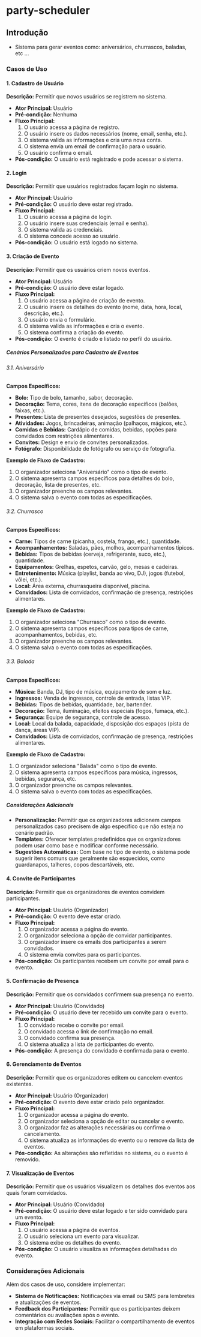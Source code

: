 # party-scheduler

## Introdução
* Sistema para gerar eventos como: aniversários, churrascos, baladas, etc ...

### Casos de Uso

#### 1. Cadastro de Usuário
**Descrição:** Permitir que novos usuários se registrem no sistema.
- **Ator Principal:** Usuário
- **Pré-condição:** Nenhuma
- **Fluxo Principal:**
  1. O usuário acessa a página de registro.
  2. O usuário insere os dados necessários (nome, email, senha, etc.).
  3. O sistema valida as informações e cria uma nova conta.
  4. O sistema envia um email de confirmação para o usuário.
  5. O usuário confirma o email.
- **Pós-condição:** O usuário está registrado e pode acessar o sistema.

#### 2. Login
**Descrição:** Permitir que usuários registrados façam login no sistema.
- **Ator Principal:** Usuário
- **Pré-condição:** O usuário deve estar registrado.
- **Fluxo Principal:**
  1. O usuário acessa a página de login.
  2. O usuário insere suas credenciais (email e senha).
  3. O sistema valida as credenciais.
  4. O sistema concede acesso ao usuário.
- **Pós-condição:** O usuário está logado no sistema.

#### 3. Criação de Evento
**Descrição:** Permitir que os usuários criem novos eventos.
- **Ator Principal:** Usuário
- **Pré-condição:** O usuário deve estar logado.
- **Fluxo Principal:**
  1. O usuário acessa a página de criação de evento.
  2. O usuário insere os detalhes do evento (nome, data, hora, local, descrição, etc.).
  3. O usuário envia o formulário.
  4. O sistema valida as informações e cria o evento.
  5. O sistema confirma a criação do evento.
- **Pós-condição:** O evento é criado e listado no perfil do usuário.

##### Cenários Personalizados para Cadastro de Eventos

###### 3.1. Aniversário
**Campos Específicos:**
- **Bolo:** Tipo de bolo, tamanho, sabor, decoração.
- **Decoração:** Tema, cores, itens de decoração específicos (balões, faixas, etc.).
- **Presentes:** Lista de presentes desejados, sugestões de presentes.
- **Atividades:** Jogos, brincadeiras, animação (palhaços, mágicos, etc.).
- **Comidas e Bebidas:** Cardápio de comidas, bebidas, opções para convidados com restrições alimentares.
- **Convites:** Design e envio de convites personalizados.
- **Fotógrafo:** Disponibilidade de fotógrafo ou serviço de fotografia.

**Exemplo de Fluxo de Cadastro:**
1. O organizador seleciona "Aniversário" como o tipo de evento.
2. O sistema apresenta campos específicos para detalhes do bolo, decoração, lista de presentes, etc.
3. O organizador preenche os campos relevantes.
4. O sistema salva o evento com todas as especificações.

###### 3.2. Churrasco
**Campos Específicos:**
- **Carne:** Tipos de carne (picanha, costela, frango, etc.), quantidade.
- **Acompanhamentos:** Saladas, pães, molhos, acompanhamentos típicos.
- **Bebidas:** Tipos de bebidas (cerveja, refrigerante, suco, etc.), quantidade.
- **Equipamentos:** Grelhas, espetos, carvão, gelo, mesas e cadeiras.
- **Entretenimento:** Música (playlist, banda ao vivo, DJ), jogos (futebol, vôlei, etc.).
- **Local:** Área externa, churrasqueira disponível, piscina.
- **Convidados:** Lista de convidados, confirmação de presença, restrições alimentares.

**Exemplo de Fluxo de Cadastro:**
1. O organizador seleciona "Churrasco" como o tipo de evento.
2. O sistema apresenta campos específicos para tipos de carne, acompanhamentos, bebidas, etc.
3. O organizador preenche os campos relevantes.
4. O sistema salva o evento com todas as especificações.

###### 3.3. Balada
**Campos Específicos:**
- **Música:** Banda, DJ, tipo de música, equipamento de som e luz.
- **Ingressos:** Venda de ingressos, controle de entrada, listas VIP.
- **Bebidas:** Tipos de bebidas, quantidade, bar, bartender.
- **Decoração:** Tema, iluminação, efeitos especiais (fogos, fumaça, etc.).
- **Segurança:** Equipe de segurança, controle de acesso.
- **Local:** Local da balada, capacidade, disposição dos espaços (pista de dança, áreas VIP).
- **Convidados:** Lista de convidados, confirmação de presença, restrições alimentares.

**Exemplo de Fluxo de Cadastro:**
1. O organizador seleciona "Balada" como o tipo de evento.
2. O sistema apresenta campos específicos para música, ingressos, bebidas, segurança, etc.
3. O organizador preenche os campos relevantes.
4. O sistema salva o evento com todas as especificações.

##### Considerações Adicionais
- **Personalização:** Permitir que os organizadores adicionem campos personalizados caso precisem de algo específico que não esteja no cenário padrão.
- **Templates:** Oferecer templates predefinidos que os organizadores podem usar como base e modificar conforme necessário.
- **Sugestões Automáticas:** Com base no tipo de evento, o sistema pode sugerir itens comuns que geralmente são esquecidos, como guardanapos, talheres, copos descartáveis, etc.

#### 4. Convite de Participantes
**Descrição:** Permitir que os organizadores de eventos convidem participantes.
- **Ator Principal:** Usuário (Organizador)
- **Pré-condição:** O evento deve estar criado.
- **Fluxo Principal:**
  1. O organizador acessa a página do evento.
  2. O organizador seleciona a opção de convidar participantes.
  3. O organizador insere os emails dos participantes a serem convidados.
  4. O sistema envia convites para os participantes.
- **Pós-condição:** Os participantes recebem um convite por email para o evento.

#### 5. Confirmação de Presença
**Descrição:** Permitir que os convidados confirmem sua presença no evento.
- **Ator Principal:** Usuário (Convidado)
- **Pré-condição:** O usuário deve ter recebido um convite para o evento.
- **Fluxo Principal:**
  1. O convidado recebe o convite por email.
  2. O convidado acessa o link de confirmação no email.
  3. O convidado confirma sua presença.
  4. O sistema atualiza a lista de participantes do evento.
- **Pós-condição:** A presença do convidado é confirmada para o evento.

#### 6. Gerenciamento de Eventos
**Descrição:** Permitir que os organizadores editem ou cancelem eventos existentes.
- **Ator Principal:** Usuário (Organizador)
- **Pré-condição:** O evento deve estar criado pelo organizador.
- **Fluxo Principal:**
  1. O organizador acessa a página do evento.
  2. O organizador seleciona a opção de editar ou cancelar o evento.
  3. O organizador faz as alterações necessárias ou confirma o cancelamento.
  4. O sistema atualiza as informações do evento ou o remove da lista de eventos.
- **Pós-condição:** As alterações são refletidas no sistema, ou o evento é removido.

#### 7. Visualização de Eventos
**Descrição:** Permitir que os usuários visualizem os detalhes dos eventos aos quais foram convidados.
- **Ator Principal:** Usuário (Convidado)
- **Pré-condição:** O usuário deve estar logado e ter sido convidado para um evento.
- **Fluxo Principal:**
  1. O usuário acessa a página de eventos.
  2. O usuário seleciona um evento para visualizar.
  3. O sistema exibe os detalhes do evento.
- **Pós-condição:** O usuário visualiza as informações detalhadas do evento.

### Considerações Adicionais
Além dos casos de uso, considere implementar:
- **Sistema de Notificações:** Notificações via email ou SMS para lembretes e atualizações de eventos.
- **Feedback dos Participantes:** Permitir que os participantes deixem comentários ou avaliações após o evento.
- **Integração com Redes Sociais:** Facilitar o compartilhamento de eventos em plataformas sociais.
